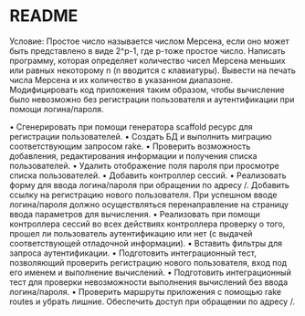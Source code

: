 # README
Условие:
Простое число называется числом Мерсена, если оно может быть представлено в виде 2^p-1, где р-тоже простое число. Написать программу, которая определяет количество чисел Мерсена меньших или равных некоторому n (n вводится с клавиатуры). Вывести на печать числа Мерсена и их количество в указанном диапазоне.
Модифицировать код приложения таким образом, чтобы вычисление было невозможно без регистрации пользователя и аутентификации при помощи логина/пароля.

• Сгенерировать при помощи генератора scaffold ресурс для регистрации пользователей.
• Создать БД и выполнить миграцию соответствующим запросом rake.
• Проверить возможность добавления, редактирования информации и получения списка пользователей.
• Удалить отображение поля пароля при просмотре списка пользователей.
• Добавить контроллер сессий.
• Реализовать форму для ввода логина/пароля при обращении по адресу /. Добавить ссылку на регистрацию нового пользователя. При успешном вводе логина/пароля должно осуществляться перенаправление на страницу ввода параметров для вычисления.
• Реализовать при помощи контроллера сессий во всех действиях контроллера проверку о того, прошел ли пользователь аутентификацию или нет (с выдачей соответствующей отладочной информации).
• Вставить фильтры для запроса аутентификации.
• Подготовить интеграционный тест, позволяющий проверить регистрацию нового пользователя, вход под его именем и выполнение вычислений.
• Подготовить интеграционный тест для проверки невозможности выполнения вычислений без ввода логина/пароля.
• Проверить маршруты приложения с помощью rake routes и убрать лишние. Обеспечить доступ при обращении по адресу /.
